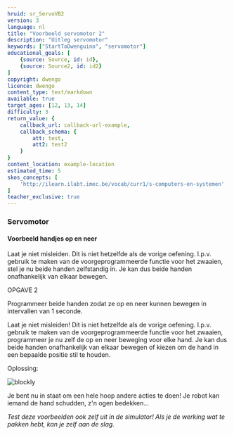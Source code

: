 ```yaml
---
hruid: sr_ServoVB2
version: 3
language: nl
title: "Voorbeeld servomotor 2"
description: "Uitleg servomotor"
keywords: ["StartToDwenguino", "servomotor"]
educational_goals: [
    {source: Source, id: id}, 
    {source: Source2, id: id2}
]
copyright: dwengo
licence: dwengo
content_type: text/markdown
available: true
target_ages: [12, 13, 14]
difficulty: 3
return_value: {
    callback_url: callback-url-example,
    callback_schema: {
        att: test,
        att2: test2
    }
}
content_location: example-location
estimated_time: 5
skos_concepts: [
    'http://ilearn.ilabt.imec.be/vocab/curr1/s-computers-en-systemen'
]
teacher_exclusive: true
---
```


### Servomotor

#### Voorbeeld handjes op en neer
Laat je niet misleiden. Dit is niet hetzelfde als de vorige oefening. I.p.v. gebruik te maken van de voorgeprogrammeerde functie voor het zwaaien, stel je nu beide handen zelfstandig in. Je kan dus beide handen onafhankelijk van elkaar bewegen.

OPGAVE 2

Programmeer beide handen zodat ze op en neer kunnen bewegen in intervallen van 1 seconde.

Laat je niet misleiden! Dit is niet hetzelfde als de vorige oefening. I.p.v. gebruik te maken van de voorgeprogrammeerde functie voor het zwaaien, programmeer je nu zelf de op en neer beweging voor elke hand. Je kan dus beide handen onafhankelijk van elkaar bewegen of kiezen om de hand in een bepaalde positie stil te houden.

Oplossing:  

![blockly](@learning-object/SRM_Servo2/nl/3)

Je bent nu in staat om een hele hoop andere acties te doen! Je robot kan iemand de hand schudden, z'n ogen bedekken...

*Test deze voorbeelden ook zelf uit in de simulator! Als je de werking wat te pakken hebt, kan je zelf aan de slag.*